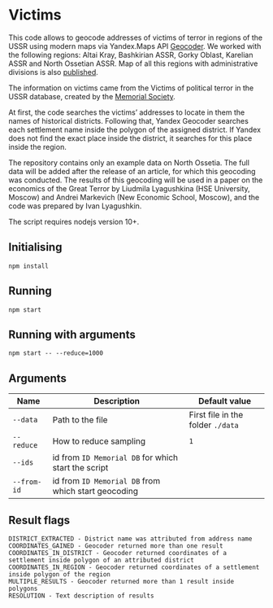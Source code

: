 
# Victims

This code allows to geocode addresses of victims of terror in regions of the USSR using modern maps via Yandex.Maps API [Geocoder](https://yandex.com/dev/maps/geocoder/). We worked with the following regions: Altai Kray, Bashkirian ASSR, Gorky Oblast, Karelian ASSR and North Ossetian ASSR. Map of all this regions with administrative divisions is also [published](https://ivliag.github.io/victims).

The information on victims came from the Victims of political terror in the USSR database, created by the [Memorial Society](https://base.memo.ru/).
 
At first, the code searches the victims’ addresses to locate in them the names of historical districts. Following that, Yandex Geocoder searches each settlement name inside the polygon of the assigned district. If Yandex does not find the exact place inside the district, it searches for this place inside the region. 

The repository contains only an example data on North Ossetia. The full data will be added after the release of an article, for which this geocoding was conducted. The results of this geocoding will be used in a paper on the economics of the Great Terror by Liudmila Lyagushkina (HSE University, Moscow) and Andrei Markevich (New Economic School, Moscow), and the code was prepared by Ivan Lyagushkin.

The script requires nodejs version 10+.

## Initialising
```
npm install
```

## Running
```
npm start
```

## Running with arguments
```
npm start -- --reduce=1000
```

## Arguments
| Name | Description                                                      | Default value                         |
|----------|---------------------------------------------------------------|-----------------------------------------------|
| `--data`     | Path to the file                                       | First file in the folder ```./data``` |
| `--reduce`   | How to reduce sampling                                 | ```1```                                       |
| `--ids`      | id from ```ID Memorial DB``` for which start the script       |                                               |
| `--from-id`  | id from ```ID Memorial DB``` from which start geocoding |                                               |

## Result flags
```
DISTRICT_EXTRACTED - District name was attributed from address name
COORDINATES_GAINED - Geocoder returned more than one result
COORDINATES_IN_DISTRICT - Geocoder returned coordinates of a settlement inside polygon of an attributed district
COORDINATES_IN_REGION - Geocoder returned coordinates of a settlement inside polygon of the region
MULTIPLE_RESULTS - Geocoder returned more than 1 result inside polygons
RESOLUTION - Text description of results
```
